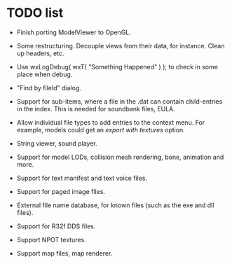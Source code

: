 TODO list
=========

* Finish porting ModelViewer to OpenGL.

* Some restructuring. Decouple views from their data, for instance. Clean up 
headers, etc.

* Use wxLogDebug( wxT( "Something Happened" ) ); to check in some place when
debug.

* "Find by fileId" dialog.

* Support for sub-items, where a file in the .dat can contain child-entries in
the index. This is needed for soundbank files, EULA.

* Allow individual file types to add entries to the context menu. For example,
models could get an *export with textures* option.

* String viewer, sound player.

* Support for model LODs, collision mesh rendering, bone, animation and more.

* Support for text manifest and text voice files.

* Support for paged image files.

* External file name database, for known files (such as the exe and dll files).

* Support for R32f DDS files.

* Support NPOT textures.

* Support map files, map renderer.
